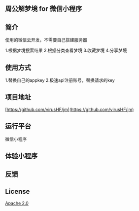 ## 周公解梦境 for 微信小程序


## 简介
使用的微信云开发，不需要自己搭建服务器

1.根据梦境搜索结果
2.根据分类查看梦境
3.收藏梦境
4.分享梦境

## 使用方式
1.替换自己的appkey
2.极速api注册账号，替换请求的key

## 项目地址
[https://github.com/virusHF/jm](https://github.com/virusHF/jm)


## 运行平台
微信小程序


## 体验小程序


## 反馈


## License
[Apache 2.0](https://opensource.org/licenses/Apache-2.0)

